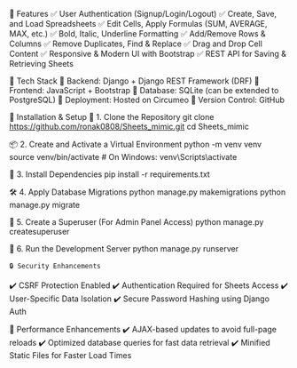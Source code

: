 📌 Features
✅ User Authentication (Signup/Login/Logout)
✅ Create, Save, and Load Spreadsheets
✅ Edit Cells, Apply Formulas (SUM, AVERAGE, MAX, etc.)
✅ Bold, Italic, Underline Formatting
✅ Add/Remove Rows & Columns
✅ Remove Duplicates, Find & Replace
✅ Drag and Drop Cell Content
✅ Responsive & Modern UI with Bootstrap
✅ REST API for Saving & Retrieving Sheets

🚀 Tech Stack
🔹 Backend: Django + Django REST Framework (DRF)
🔹 Frontend: JavaScript + Bootstrap
🔹 Database: SQLite (can be extended to PostgreSQL)
🔹 Deployment: Hosted on Circumeo
🔹 Version Control: GitHub

📂 Installation & Setup
🔧 1. Clone the Repository
   git clone https://github.com/ronak0808/Sheets_mimic.git
   cd Sheets_mimic

 📦 2. Create and Activate a Virtual Environment
  python -m venv venv  
  source venv/bin/activate  # On Windows: venv\Scripts\activate


  📜 3. Install Dependencies
     pip install -r requirements.txt

  🛠️ 4. Apply Database Migrations
      python manage.py makemigrations
      python manage.py migrate

  🔑 5. Create a Superuser (For Admin Panel Access)
      python manage.py createsuperuser
      
  🚀 6. Run the Development Server
      python manage.py runserver

    🔒 Security Enhancements
  ✔️ CSRF Protection Enabled
  ✔️ Authentication Required for Sheets Access
  ✔️ User-Specific Data Isolation
  ✔️ Secure Password Hashing using Django Auth
  
  🚀 Performance Enhancements
  ✔️ AJAX-based updates to avoid full-page reloads
  ✔️ Optimized database queries for fast data retrieval
  ✔️ Minified Static Files for Faster Load Times
